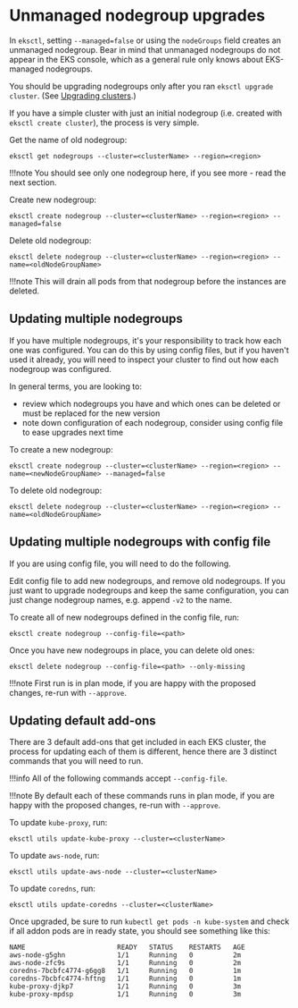 # Unmanaged nodegroup upgrades

In `eksctl`, setting `--managed=false` or using the `nodeGroups` field creates an unmanaged nodegroup. Bear in mind that
unmanaged nodegroups do not appear in the EKS console, which as a general rule only knows about EKS-managed nodegroups.

You should be upgrading nodegroups only after you ran `eksctl upgrade cluster`.
(See [Upgrading clusters](/usage/cluster-upgrade).)

If you have a simple cluster with just an initial nodegroup (i.e. created with
`eksctl create cluster`), the process is very simple.

Get the name of old nodegroup:

```
eksctl get nodegroups --cluster=<clusterName> --region=<region>
```

!!!note
    You should see only one nodegroup here, if you see more - read the next section.

Create new nodegroup:

```
eksctl create nodegroup --cluster=<clusterName> --region=<region> --managed=false
```

Delete old nodegroup:

```
eksctl delete nodegroup --cluster=<clusterName> --region=<region> --name=<oldNodeGroupName>
```

!!!note
    This will drain all pods from that nodegroup before the instances are deleted.

## Updating multiple nodegroups

If you have multiple nodegroups, it's your responsibility to track how each one was configured.
You can do this by using config files, but if you haven't used it already, you will need to inspect
your cluster to find out how each nodegroup was configured.

In general terms, you are looking to:

- review which nodegroups you have and which ones can be deleted or must be replaced for the new version
- note down configuration of each nodegroup, consider using config file to ease upgrades next time

To create a new nodegroup:

```
eksctl create nodegroup --cluster=<clusterName> --region=<region> --name=<newNodeGroupName> --managed=false
```

To delete old nodegroup:

```
eksctl delete nodegroup --cluster=<clusterName> --region=<region> --name=<oldNodeGroupName>
```

## Updating multiple nodegroups with config file

If you are using config file, you will need to do the following.

Edit config file to add new nodegroups, and remove old nodegroups.
If you just want to upgrade nodegroups and keep the same configuration,
you can just change nodegroup names, e.g. append `-v2` to the name.

To create all of new nodegroups defined in the config file, run:

```
eksctl create nodegroup --config-file=<path>
```

Once you have new nodegroups in place, you can delete old ones:

```
eksctl delete nodegroup --config-file=<path> --only-missing
```

!!!note
    First run is in plan mode, if you are happy with the proposed changes, re-run with `--approve`.

## Updating default add-ons

There are 3 default add-ons that get included in each EKS cluster, the process for updating each of them is different, hence
there are 3 distinct commands that you will need to run.

!!!info
    All of the following commands accept `--config-file`.

!!!note
    By default each of these commands runs in plan mode, if you are happy with the proposed changes, re-run with `--approve`.

To update `kube-proxy`, run:

```
eksctl utils update-kube-proxy --cluster=<clusterName>
```

To update `aws-node`, run:

```
eksctl utils update-aws-node --cluster=<clusterName>
```

To update `coredns`, run:

```
eksctl utils update-coredns --cluster=<clusterName>
```

Once upgraded, be sure to run `kubectl get pods -n kube-system` and check if all addon pods are in ready state, you should see
something like this:

```
NAME                       READY   STATUS    RESTARTS   AGE
aws-node-g5ghn             1/1     Running   0          2m
aws-node-zfc9s             1/1     Running   0          2m
coredns-7bcbfc4774-g6gg8   1/1     Running   0          1m
coredns-7bcbfc4774-hftng   1/1     Running   0          1m
kube-proxy-djkp7           1/1     Running   0          3m
kube-proxy-mpdsp           1/1     Running   0          3m
```

